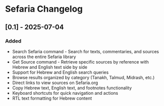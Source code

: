 # Sefaria Changelog

## [0.1] - 2025-07-04

### Added

- Search Sefaria command - Search for texts, commentaries, and sources across the entire Sefaria library
- Get Source command - Retrieve specific sources by reference with Hebrew and English text side by side
- Support for Hebrew and English search queries
- Browse results organized by category (Tanakh, Talmud, Midrash, etc.)
- Direct links to view sources on Sefaria.org
- Copy Hebrew text, English text, and footnotes functionality
- Keyboard shortcuts for quick navigation and actions
- RTL text formatting for Hebrew content
